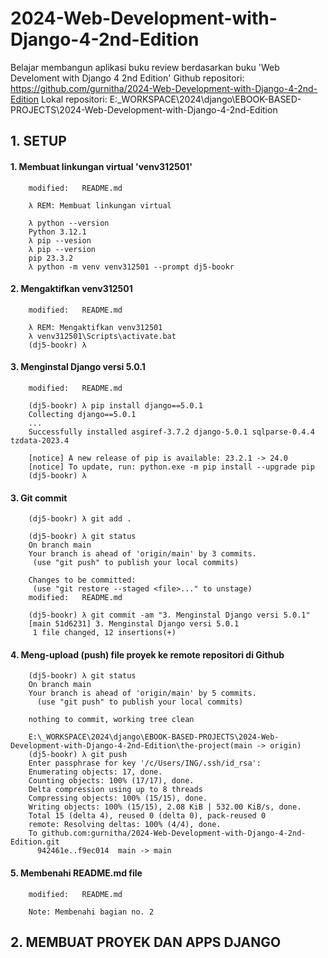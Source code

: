 # 2024-Web-Development-with-Django-4-2nd-Edition
Belajar membangun aplikasi buku review berdasarkan buku 'Web Develoment with Django 4 2nd Edition'
Github repositori: https://github.com/gurnitha/2024-Web-Development-with-Django-4-2nd-Edition
Lokal repositori: E:\_WORKSPACE\2024\django\EBOOK-BASED-PROJECTS\2024-Web-Development-with-Django-4-2nd-Edition


## 1. SETUP

#### 1. Membuat linkungan virtual 'venv312501'

        modified:   README.md        

        λ REM: Membuat linkungan virtual

        λ python --version
        Python 3.12.1
        λ pip --vesion
        λ pip --version
        pip 23.3.2 
        λ python -m venv venv312501 --prompt dj5-bookr

#### 2. Mengaktifkan venv312501

        modified:   README.md 

        λ REM: Mengaktifkan venv312501
        λ venv312501\Scripts\activate.bat
        (dj5-bookr) λ

#### 3. Menginstal Django versi 5.0.1

        modified:   README.md 

        (dj5-bookr) λ pip install django==5.0.1
        Collecting django==5.0.1
        ...
        Successfully installed asgiref-3.7.2 django-5.0.1 sqlparse-0.4.4 tzdata-2023.4

        [notice] A new release of pip is available: 23.2.1 -> 24.0
        [notice] To update, run: python.exe -m pip install --upgrade pip
		(dj5-bookr) λ

#### 3. Git commit 

        (dj5-bookr) λ git add .

        (dj5-bookr) λ git status
        On branch main
        Your branch is ahead of 'origin/main' by 3 commits.
         (use "git push" to publish your local commits)

        Changes to be committed:
         (use "git restore --staged <file>..." to unstage)
        modified:   README.md

        (dj5-bookr) λ git commit -am "3. Menginstal Django versi 5.0.1"
        [main 51d6231] 3. Menginstal Django versi 5.0.1
         1 file changed, 12 insertions(+)

#### 4. Meng-upload (push) file proyek ke remote repositori di Github

        (dj5-bookr) λ git status
        On branch main
        Your branch is ahead of 'origin/main' by 5 commits.
          (use "git push" to publish your local commits)

        nothing to commit, working tree clean

        E:\_WORKSPACE\2024\django\EBOOK-BASED-PROJECTS\2024-Web-Development-with-Django-4-2nd-Edition\the-project(main -> origin)
        (dj5-bookr) λ git push
        Enter passphrase for key '/c/Users/ING/.ssh/id_rsa':
        Enumerating objects: 17, done.
        Counting objects: 100% (17/17), done.
        Delta compression using up to 8 threads
        Compressing objects: 100% (15/15), done.
        Writing objects: 100% (15/15), 2.08 KiB | 532.00 KiB/s, done.
        Total 15 (delta 4), reused 0 (delta 0), pack-reused 0
        remote: Resolving deltas: 100% (4/4), done.
        To github.com:gurnitha/2024-Web-Development-with-Django-4-2nd-Edition.git
          942461e..f9ec014  main -> main

#### 5. Membenahi README.md file

        modified:   README.md 

        Note: Membenahi bagian no. 2


## 2. MEMBUAT PROYEK DAN APPS DJANGO



















